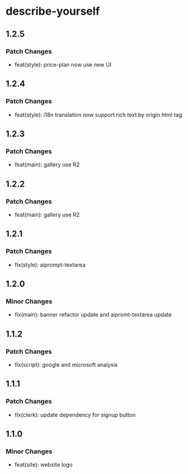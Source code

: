 # describe-yourself

## 1.2.5

### Patch Changes

- feat(style): price-plan now use new UI

## 1.2.4

### Patch Changes

- feat(style): i18n translation now support rich text by origin html tag

## 1.2.3

### Patch Changes

- feat(main): gallery use R2

## 1.2.2

### Patch Changes

- feat(main): gallery use R2

## 1.2.1

### Patch Changes

- fix(style): aiprompt-textarea

## 1.2.0

### Minor Changes

- fix(main): banner refactor update and aipromt-textarea update

## 1.1.2

### Patch Changes

- fix(script): google and microsoft analysis

## 1.1.1

### Patch Changes

- fix(clerk): update dependency for signup button

## 1.1.0

### Minor Changes

- feat(site): website logo
